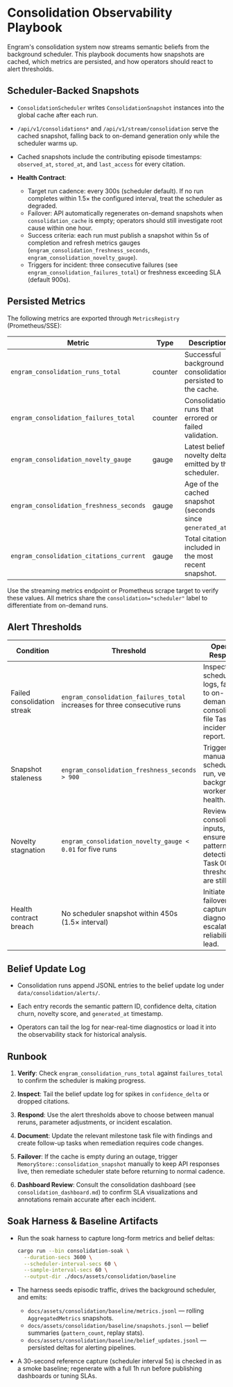 # Consolidation Observability Playbook

Engram's consolidation system now streams semantic beliefs from the background scheduler. This playbook documents how snapshots are cached, which metrics are persisted, and how operators should react to alert thresholds.

## Scheduler-Backed Snapshots

- `ConsolidationScheduler` writes `ConsolidationSnapshot` instances into the global cache after each run.

- `/api/v1/consolidations*` and `/api/v1/stream/consolidation` serve the cached snapshot, falling back to on-demand generation only while the scheduler warms up.

- Cached snapshots include the contributing episode timestamps: `observed_at`, `stored_at`, and `last_access` for every citation.

- **Health Contract**:
  - Target run cadence: every 300s (scheduler default). If no run completes within 1.5× the configured interval, treat the scheduler as degraded.
  - Failover: API automatically regenerates on-demand snapshots when `consolidation_cache` is empty; operators should still investigate root cause within one hour.
  - Success criteria: each run must publish a snapshot within 5s of completion and refresh metrics gauges (`engram_consolidation_freshness_seconds`, `engram_consolidation_novelty_gauge`).
  - Triggers for incident: three consecutive failures (see `engram_consolidation_failures_total`) or freshness exceeding SLA (default 900s).

## Persisted Metrics

The following metrics are exported through `MetricsRegistry` (Prometheus/SSE):

| Metric | Type | Description |
| --- | --- | --- |
| `engram_consolidation_runs_total` | counter | Successful background consolidations persisted to the cache. |
| `engram_consolidation_failures_total` | counter | Consolidation runs that errored or failed validation. |
| `engram_consolidation_novelty_gauge` | gauge | Latest belief novelty delta emitted by the scheduler. |
| `engram_consolidation_freshness_seconds` | gauge | Age of the cached snapshot (seconds since `generated_at`). |
| `engram_consolidation_citations_current` | gauge | Total citations included in the most recent snapshot. |

Use the streaming metrics endpoint or Prometheus scrape target to verify these values. All metrics share the `consolidation="scheduler"` label to differentiate from on-demand runs.

## Alert Thresholds

| Condition | Threshold | Operator Response |
| --- | --- | --- |
| Failed consolidation streak | `engram_consolidation_failures_total` increases for three consecutive runs | Inspect scheduler logs, failover to on-demand consolidation, file Task 006 incident report. |
| Snapshot staleness | `engram_consolidation_freshness_seconds > 900` | Trigger manual scheduler run, verify background worker health. |
| Novelty stagnation | `engram_consolidation_novelty_gauge < 0.01` for five runs | Review consolidation inputs, ensure pattern detection Task 002 thresholds are still valid. |
| Health contract breach | No scheduler snapshot within 450s (1.5× interval) | Initiate failover run, capture diagnostics, escalate to reliability lead. |

## Belief Update Log

- Consolidation runs append JSONL entries to the belief update log under `data/consolidation/alerts/`.

- Each entry records the semantic pattern ID, confidence delta, citation churn, novelty score, and `generated_at` timestamp.

- Operators can tail the log for near-real-time diagnostics or load it into the observability stack for historical analysis.

## Runbook

1. **Verify**: Check `engram_consolidation_runs_total` against `failures_total` to confirm the scheduler is making progress.

2. **Inspect**: Tail the belief update log for spikes in `confidence_delta` or dropped citations.

3. **Respond**: Use the alert thresholds above to choose between manual reruns, parameter adjustments, or incident escalation.

4. **Document**: Update the relevant milestone task file with findings and create follow-up tasks when remediation requires code changes.

5. **Failover**: If the cache is empty during an outage, trigger `MemoryStore::consolidation_snapshot` manually to keep API responses live, then remediate scheduler state before returning to normal cadence.

6. **Dashboard Review**: Consult the consolidation dashboard (see `consolidation_dashboard.md`) to confirm SLA visualizations and annotations remain accurate after each incident.

## Soak Harness & Baseline Artifacts

- Run the soak harness to capture long-form metrics and belief deltas:

  ```bash
  cargo run --bin consolidation-soak \
    --duration-secs 3600 \
    --scheduler-interval-secs 60 \
    --sample-interval-secs 60 \
    --output-dir ./docs/assets/consolidation/baseline
  ```

- The harness seeds episodic traffic, drives the background scheduler, and emits:
  - `docs/assets/consolidation/baseline/metrics.jsonl` — rolling `AggregatedMetrics` snapshots.
  - `docs/assets/consolidation/baseline/snapshots.jsonl` — belief summaries (`pattern_count`, replay stats).
  - `docs/assets/consolidation/baseline/belief_updates.jsonl` — persisted deltas for alerting pipelines.

- A 30-second reference capture (scheduler interval 5s) is checked in as a smoke baseline; regenerate with a full 1h run before publishing dashboards or tuning SLAs.
